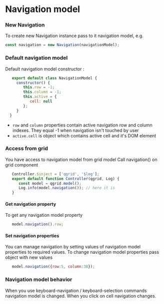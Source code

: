 # Navigation model

### New Navigation
To create new Navigation instance pass to it navigation model, e.g.

```javascript
const navigation = new Navigation(navigationModel);
```

### Default navigation model

Default navigation model constructor :
```javascript
   export default class NavigationModel {
     constructor() {
        this.row = -1;
        this.column = -1;
        this.active = {
           cell: null
        };
     }
  }
```
* `row` and `column` properties contain active navigation row and column indexes. They equal -1 when navigation isn't touched by user
* `active.cell` is object which contains active cell and it's DOM element

### Access from grid
You have access to navigation model from grid model
Call navigation() on grid component

```javascript
   Controller.$inject = ['qgrid', '$log'];
   export default function Controller(qgrid, Log) {
      const model = qgrid.model();
      Log.info(model.navigation()); // here it is
   }
```

#### Get navigation property
To get any navigation model property
```javascript
   model.navigation().row;
```
#### Set navigation properties
You can manage navigation by setting values of navigation model properties to required values.
To change navigation model properties pass object with new values
```javascript
   model.navigation({row:5, column:38});
```

### Navigation model behavior

When you use keyboard-navigation / keyboard-selection commands navigation model is changed.
When you click on cell navigation changes.
